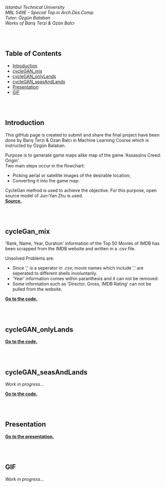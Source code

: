 *Istanbul Technical University  
MBL 549E - Special Top.in Arch.Des.Comp. <br/>
Tutor: Özgün Balaban <br/>
Works of Barış Terzi & Ozan Balcı* 

<br/>

<br/>

## Table of Contents  
* [Introduction](#introduction)  
* [cycleGAN_mix](#cycleGAN_mix)  
* [cycleGAN_onlyLands](#cycleGAN_onlyLands)  
* [cycleGAN_seasAndLands](#cycleGAN_seasAndLands)
* [Presentation](#presentation)
* [GIF](#gif)




<br/>

<br/>  

## Introduction  
This gitHub page is created to submit and share the final project have been done by Barış Terzi & Ozan Balcı in Machine Learning Course which is instructed by Özgün Balaban.

Purpose is to generate game maps alike map of the game 'Assassins Creed: Origin'. <br/>
Two main steps occur in the flowchart: <br/>
- Picking aerial or satellite images of the desirable location;
- Converting it into the game map.

CycleGan method is used to achieve the objective. For this purpose, open source model of Jun-Yan Zhu is used. <br/>
**[Source.](https://junyanz.github.io/CycleGAN/)**

<br/>

<br/>

## cycleGan_mix  
'Rank, Name, Year, Duration' information of the Top 50 Movies of IMDB has been scrapped from the IMDB website and written in a .csv file.

Unsolved Problems are:
- Since ',' is a seperator in .csv, movie names which include ',' are seperated to different shells involuntarily.
- 'Year' information comes within paranthesis and it can not be removed.
- Some information such as 'Director, Gross, IMDB Rating' can not be pulled from the website.

**[Go to the code.](https://github.com/balciozan/cycleGAN_GameMapGenerator/tree/master/cycleGAN_mix)**

<br/>

<br/>

## cycleGAN_onlyLands  


**[Go to the code.](https://github.com/balciozan/cycleGAN_GameMapGenerator/tree/master/cycleGAN_onlyLands/real2game)**  

<br/>

<br/>

## cycleGAN_seasAndLands  
*Work in progress...*


**[Go to the code.](https://github.com/balciozan/cycleGAN_GameMapGenerator/tree/master/cycleGAN_seasAndLands/real2game)**  

<br/>

<br/>

## Presentation  



**[Go to the presentation.](https://github.com/balciozan/cycleGAN_GameMapGenerator/tree/master/Presentation)** 

<br/>

<br/>

## GIF  
*Work in progress...*
